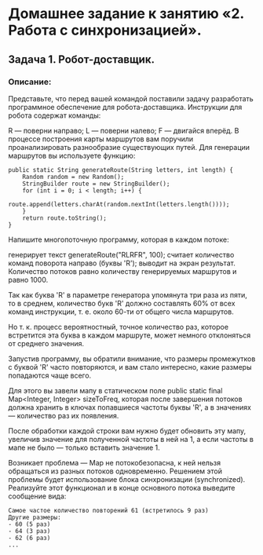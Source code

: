 # Домашнее задание к занятию «2. Работа с синхронизацией».
 ## Задача 1. Робот-доставщик.
  ### Описание:
  Представьте, что перед вашей командой поставили задачу разработать программное обеспечение для робота-доставщика. Инструкции для робота содержат команды:

R — поверни направо;
L — поверни налево;
F — двигайся вперёд.
В процессе построения карты маршрутов вам поручили проанализировать разнообразие существующих путей. Для генерации маршрутов вы используете функцию:

    public static String generateRoute(String letters, int length) {
        Random random = new Random();
        StringBuilder route = new StringBuilder();
        for (int i = 0; i < length; i++) {
            route.append(letters.charAt(random.nextInt(letters.length())));
        }
        return route.toString();
    }
Напишите многопоточную программу, которая в каждом потоке:

генерирует текст generateRoute("RLRFR", 100);
считает количество команд поворота направо (буквы 'R');
выводит на экран результат.
Количество потоков равно количеству генерируемых маршрутов и равно 1000.

Так как буква 'R' в параметре генератора упомянута три раза из пяти, то в среднем, количество букв 'R' должно составлять 60% от всех команд инструкции, т. е. около 60-ти от общего числа маршрутов.

Но т. к. процесс вероятностный, точное количество раз, которое встретится эта буква в каждом маршруте, может немного отклоняться от среднего значения.

Запустив программу, вы обратили внимание, что размеры промежутков с буквой 'R' часто повторяются, и вам стало интересно, какие размеры попадаются чаще всего.

Для этого вы завели мапу в статическом поле public static final Map<Integer, Integer> sizeToFreq, которая после завершения потоков должна хранить в ключах попавшиеся частоты буквы 'R', а в значениях — количество раз их появления.

После обработки каждой строки вам нужно будет обновить эту мапу, увеличив значение для полученной частоты в ней на 1, а если частоты в мапе не было — только вставить значение 1.

Возникает проблема — Map не потокобезопасна, к ней нельзя обращаться из разных потоков одновременно.
Решением этой проблемы будет использование блока синхронизации (synchronized).
Реализуйте этот функционал и в конце основного потока выведите сообщение вида:

    Самое частое количество повторений 61 (встретилось 9 раз)
    Другие размеры:
    - 60 (5 раз)
    - 64 (3 раз)
    - 62 (6 раз)
    ...